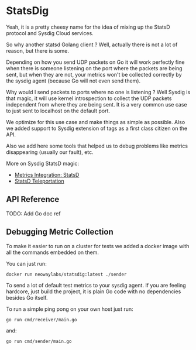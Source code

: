 # StatsDig

Yeah, it is a pretty cheesy name for the idea of mixing up
the StatsD protocol and Sysdig Cloud services.

So why another statsd Golang client ? Well, actually there
is not a lot of reason, but there is some.

Depending on how you send UDP packets on Go it will work perfectly
fine when there is someone listening on the port where the packets
are being sent, but when they are not, your metrics won't be
collected correctly by the sysdig agent (because Go will not even send them).

Why would I send packets to ports where no one is listening ?
Well Sysdig is that magic, it will use kernel introspection to
collect the UDP packets independent from where they are being sent.
It is a very common use case to just sent to localhost on the
default port.

We optimize for this use case and make things as simple as possible.
Also we added support to Sysdig extension of tags as a first class
citizen on the API.

Also we add here some tools that helped us to debug problems like
metrics disappearing (usually our fault), etc.

More on Sysdig StatsD magic:

* [Metrics Integration: StatsD](https://support.sysdigcloud.com/hc/en-us/articles/204376099-Metrics-integrations-StatsD)
* [StatsD Teleportation](https://support.sysdigcloud.com/hc/en-us/articles/204470339)


## API Reference

TODO: Add Go doc ref


## Debugging Metric Collection

To make it easier to run on a cluster for tests we added a
docker image with all the commands embedded on them.

You can just run:

```
docker run neowaylabs/statsdig:latest ./sender
```

To send a lot of default test metrics to your sysdig agent.
If you are feeling hardcore, just build the project, it is
plain Go code with no dependencies besides Go itself.

To run a simple ping pong on your own host just run:

```
go run cmd/receiver/main.go
```

and:

```
go run cmd/sender/main.go
```
